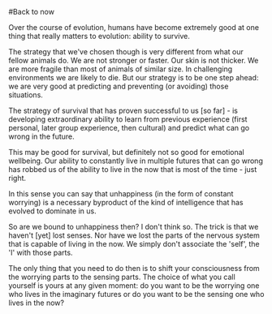 #Back to now

Over the course of evolution, humans have become extremely good at one thing that really matters to evolution: ability to survive.

The strategy that we've chosen though is very different from what our fellow animals do. We are not stronger or faster. Our skin is not thicker. We are more fragile than most of animals of similar size. In challenging environments we are likely to die. But our strategy is to be one step ahead: we are very good at predicting and preventing (or avoiding) those situations.

The strategy of survival that has proven successful to us [so far] - is developing extraordinary ability to learn from previous experience (first personal, later group experience, then cultural) and predict what can go wrong in the future.

This may be good for survival, but definitely not so good for emotional wellbeing.
Our ability to constantly live in multiple futures that can go wrong has robbed us of the ability to live in the now that is most of the time - just right.

In this sense you can say that unhappiness (in the form of constant worrying) is a necessary byproduct of the kind of intelligence that has evolved to dominate in us.

So are we bound to unhappiness then? I don't think so. The trick is that we haven't [yet] lost senses. Nor have we lost the parts of the nervous system that is capable of living in the now. We simply don't associate the 'self', the 'I' with those parts.

The only thing that you need to do then is to shift your consciousness from the worrying parts to the sensing parts. The choice of what you call yourself is yours at any given moment: do you want to be the worrying one who lives in the imaginary futures or do you want to be the sensing one who lives in the now?
